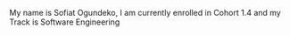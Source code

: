<p>
My name is Sofiat Ogundeko, I am currently enrolled in Cohort 1.4 and my Track is Software Engineering
</p>